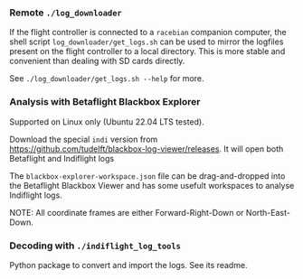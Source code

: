 


### Remote `./log_downloader`

If the flight controller is connected to a `racebian` companion computer, the
shell script `log_downloader/get_logs.sh` can be used to mirror the logfiles
present on the flight controller to a local directory. This is more stable 
and convenient than dealing with SD cards directly.

See `./log_downloader/get_logs.sh --help` for more.


### Analysis with Betaflight Blackbox Explorer

Supported on Linux only (Ubuntu 22.04 LTS tested).

Download the special `indi` version from <https://github.com/tudelft/blackbox-log-viewer/releases>. It will open both Betaflight and Indiflight logs

The `blackbox-explorer-workspace.json` file can be drag-and-dropped into the
Betaflight Blackbox Viewer and has some usefult workspaces to analyse
Indiflight logs.

NOTE: All coordinate frames are either Forward-Right-Down or North-East-Down.


### Decoding with `./indiflight_log_tools`

Python package to convert and import the logs. See its readme.
